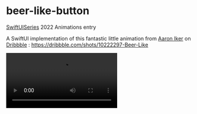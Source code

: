 # beer-like-button
[SwiftUISeries](https://www.swiftuiseries.com) 2022 Animations entry

A SwiftUI implementation of this fantastic little animation from [Aaron Iker](https://dribbble.com/ai) on [Dribbble](https://dribbble.com/) : https://dribbble.com/shots/10222297-Beer-Like


![Preview](https://user-images.githubusercontent.com/13692750/170307365-b0636145-4962-40d8-a615-3645a2331528.mp4)

